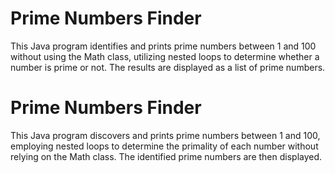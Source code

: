  # Prime Numbers Finder

This Java program identifies and prints prime numbers between 1 and 100 without using the Math class, utilizing nested loops to determine whether a number is prime or not. The results are displayed as a list of prime numbers.
 # Prime Numbers Finder

This Java program discovers and prints prime numbers between 1 and 100, employing nested loops to determine the primality of each number without relying on the Math class. The identified prime numbers are then displayed.

